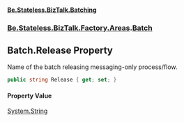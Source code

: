 #### [Be.Stateless.BizTalk.Batching](README.md 'README')
### [Be.Stateless.BizTalk.Factory.Areas](Be.Stateless.BizTalk.Factory.Areas.md 'Be.Stateless.BizTalk.Factory.Areas').[Batch](Batch.md 'Be.Stateless.BizTalk.Factory.Areas.Batch')

## Batch.Release Property

Name of the batch releasing messaging-only process/flow.

```csharp
public string Release { get; set; }
```

#### Property Value
[System.String](https://docs.microsoft.com/en-us/dotnet/api/System.String 'System.String')
